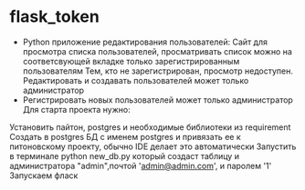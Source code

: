 # flask_token
-  Python приложение редактирования пользователей: Сайт для просмотра списка пользователей, просматривать список можно на соответсвующей вкладке только зарегистрированным пользователям Тем, кто не зарегистрирован, просмотр недоступен. Редактировать и создавать пользователей может только администратор
- Регистрировать новых пользователей может только администратор 
Для старта проекта нужно:

Установить пайтон, postgres и необходимые библиотеки из requirement
Создать в postgres БД с именем postgres и привязать ее к питоновскому проекту, обычно IDE делает это автоматически
Запустить в терминале python new_db.py который создаст таблицу и администратора "admin",почтой 'admin@admin.com', и паролем '1'
Запускаем фласк
